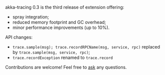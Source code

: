 akka-tracing 0.3 is the third release of extension offering:

* spray integration;
* reduced memory footprint and GC overhead;
* minor performance improvements (up to 10%).

API changes:

* `trace.sample(msg); trace.recordRPCName(msg, service, rpc)` replaced by `trace.sample(msg, service, rpc)`;
* `trace.recordException` renamed to `trace.record`

Contributions are welcome! Feel free to [ask](https://twitter.com/levkhomich) any questions.
